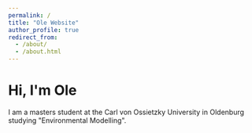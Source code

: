 ```yaml
---
permalink: /
title: "Ole Website"
author_profile: true
redirect_from: 
  - /about/
  - /about.html
---
```


# Hi, I'm Ole

I am a masters student at the Carl von Ossietzky University in Oldenburg studying "Environmental Modelling".

